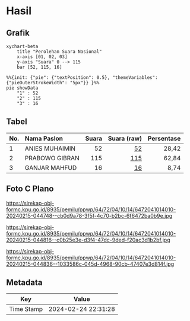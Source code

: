 # Hasil

## Grafik

```mermaid
xychart-beta
    title "Perolehan Suara Nasional"
    x-axis [01, 02, 03]
    y-axis "Suara" 0 --> 115
    bar [52, 115, 16]
```

```mermaid
%%{init: {"pie": {"textPosition": 0.5}, "themeVariables": {"pieOuterStrokeWidth": "5px"}} }%%
pie showData
    "1" : 52
    "2" : 115
    "3" : 16
```

## Tabel

| No. | Nama Paslon    | Suara | Suara (raw) | Persentase |
|:--- |:-------------- | -----:| -----------:| ----------:|
| 1   | ANIES MUHAIMIN | 52    | [52][p-1]   | 28,42      |
| 2   | PRABOWO GIBRAN | 115   | [115][p-2]  | 62,84      |
| 3   | GANJAR MAHFUD  | 16    | [16][p-3]   | 8,74       |


[p-1]: https://github.com/gigit-pemilu/pemilu-2024/blob/main/pilpres/hitung-suara/sub/64-kalimantan-timur/sub/72-kota-samarinda/sub/04-samarinda-ilir/sub/1014-pelita/sub/010-tps/sub/paslon-1.txt
[p-2]: https://github.com/gigit-pemilu/pemilu-2024/blob/main/pilpres/hitung-suara/sub/64-kalimantan-timur/sub/72-kota-samarinda/sub/04-samarinda-ilir/sub/1014-pelita/sub/010-tps/sub/paslon-2.txt
[p-3]: https://github.com/gigit-pemilu/pemilu-2024/blob/main/pilpres/hitung-suara/sub/64-kalimantan-timur/sub/72-kota-samarinda/sub/04-samarinda-ilir/sub/1014-pelita/sub/010-tps/sub/paslon-3.txt

## Foto C Plano

https://sirekap-obj-formc.kpu.go.id/8935/pemilu/ppwp/64/72/04/10/14/6472041014010-20240215-044748--cb0d9a78-3f5f-4c70-b2bc-6f6472ba0b9e.jpg

https://sirekap-obj-formc.kpu.go.id/8935/pemilu/ppwp/64/72/04/10/14/6472041014010-20240215-044816--c0b25e3e-d3f4-47dc-9ded-f20ac3d1b2bf.jpg

https://sirekap-obj-formc.kpu.go.id/8935/pemilu/ppwp/64/72/04/10/14/6472041014010-20240215-044836--1033586c-045d-4968-90cb-47407e3d814f.jpg


## Metadata

| Key        | Value               |
| ---------- | ------------------- |
| Time Stamp | 2024-02-24 22:31:28 |



